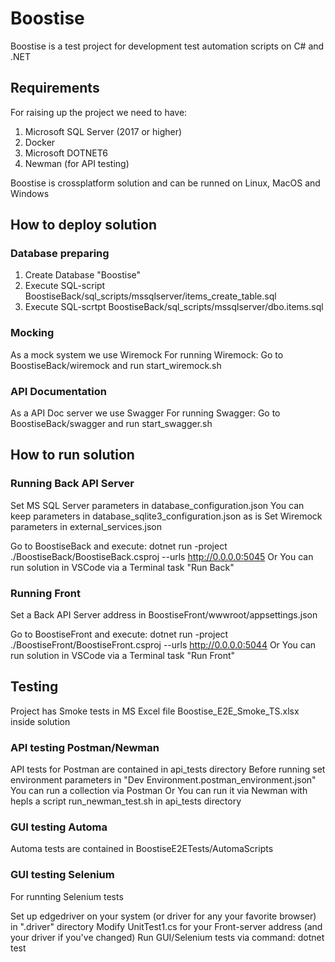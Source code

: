 # Boostise

Boostise is a test project for development test automation scripts on C# and .NET

## Requirements

For raising up the project we need to have:

1. Microsoft SQL Server (2017 or higher)
2. Docker
3. Microsoft DOTNET6
4. Newman (for API testing)

Boostise is crossplatform solution and can be runned on Linux, MacOS and Windows

## How to deploy solution

### Database preparing

1. Create Database "Boostise"
2. Execute SQL-script BoostiseBack/sql_scripts/mssqlserver/items_create_table.sql
3. Execute SQL-scrtpt BoostiseBack/sql_scripts/mssqlserver/dbo.items.sql

### Mocking

As a mock system we use Wiremock
For running Wiremock:
Go to BoostiseBack/wiremock and run start_wiremock.sh

### API Documentation

As a API Doc server we use Swagger
For running Swagger:
Go to BoostiseBack/swagger and run start_swagger.sh

## How to run solution

### Running Back API Server

Set MS SQL Server parameters in database_configuration.json
You can keep parameters in database_sqlite3_configuration.json as is
Set Wiremock parameters in external_services.json

Go to BoostiseBack and execute:
dotnet run -project ./BoostiseBack/BoostiseBack.csproj --urls http://0.0.0.0:5045
Or
You can run solution in VSCode via a Terminal task "Run Back"

### Running Front

Set a Back API Server address in BoostiseFront/wwwroot/appsettings.json

Go to BoostiseFront and execute:
dotnet run -project ./BoostiseFront/BoostiseFront.csproj --urls http://0.0.0.0:5044
Or
You can run solution in VSCode via a Terminal task "Run Front"

## Testing

Project has Smoke tests in MS Excel file Boostise_E2E_Smoke_TS.xlsx inside solution

### API testing Postman/Newman

API tests for Postman are contained in api_tests directory
Before running set environment parameters in "Dev Environment.postman_environment.json"
You can run a collection via Postman
Or
You can run it via Newman with hepls a script run_newman_test.sh in api_tests directory

### GUI testing Automa

Automa tests are contained in BoostiseE2ETests/AutomaScripts

### GUI testing Selenium

For runnting Selenium tests

Set up edgedriver on your system (or driver for any your favorite browser) in ".driver" directory
Modify UnitTest1.cs for your Front-server address (and your driver if you've changed)
Run GUI/Selenium tests via command:
dotnet test
